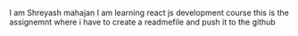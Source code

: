I am Shreyash mahajan
I am learning react js development course
this is the assignemnt
where i have to create a readmefile
and push it to the github